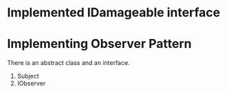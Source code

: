 # Implemented IDamageable interface

# Implementing Observer Pattern
There is an abstract class and an interface.
1. Subject 
3. IObserver
